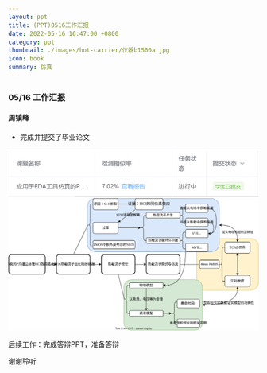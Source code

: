 ```yaml
---
layout: ppt
title: (PPT)0516工作汇报
date: 2022-05-16 16:47:00 +0800
category: ppt
thumbnail: ./images/hot-carrier/仪器b1500a.jpg
icon: book
summary: 仿真
---
```


<div class="reveal">
  <div class="slides">
    <!-- 标题 -->
    <section>
      <h3>05/16 工作汇报</h3>
      <h4>周镇峰</h4>
      </section>
    <section>
      <ul>
        <li>完成并提交了毕业论文</li>
      </ul>
      <img src="./images/hot-carrier/重复率.png">
    </section>
    <section>
      <img src="./images/hot-carrier/论文思维导图.drawio.svg">
    </section>
    <section>
        <p>后续工作：完成答辩PPT，准备答辩</p>
    </section>
    <section>
      <p>谢谢聆听</p>
    </section>
  </div>
</div>
